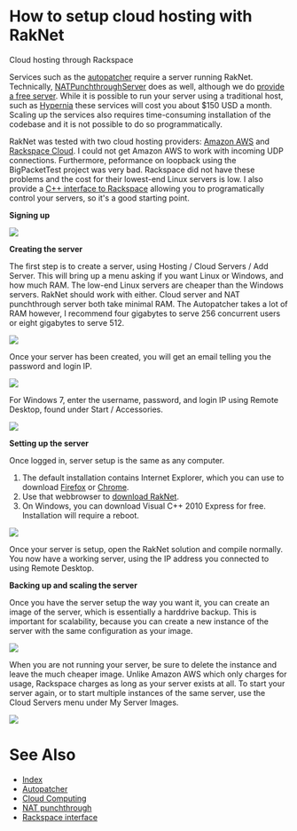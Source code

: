 # How to setup cloud hosting with RakNet

<span class="RakNetBlueHeader">Cloud hosting through Rackspace</span>

Services such as the [autopatcher](autopatcher.html) require a server running RakNet. Technically, [NATPunchthroughServer](natpunchthrough.html) does as well, although we do [provide a free server](http://www.jenkinssoftware.com/forum/index.php?topic=5006.0). While it is possible to run your server using a traditional host, such as [Hypernia](http://www.hypernia.com/) these services will cost you about $150 USD a month. Scaling up the services also requires time-consuming installation of the codebase and it is not possible to do so programmatically.

RakNet was tested with two cloud hosting providers: [Amazon AWS](http://aws.amazon.com/) and [Rackspace Cloud](http://www.rackspace.com/cloud/). I could not get Amazon AWS to work with incoming UDP connections. Furthermore, peformance on loopback using the BigPacketTest project was very bad. Rackspace did not have these problems and the cost for their lowest-end Linux servers is low. I also provide a [C++ interface to Rackspace](rackspaceinterface.html) allowing you to programatically control your servers, so it's a good starting point.

**Signing up**

![](cloudhosting1.jpg)

**Creating the server**

The first step is to create a server, using Hosting / Cloud Servers / Add Server. This will bring up a menu asking if you want Linux or Windows, and how much RAM. The low-end Linux servers are cheaper than the Windows servers. RakNet should work with either. Cloud server and NAT punchthrough server both take minimal RAM. The Autopatcher takes a lot of RAM however, I recommend four gigabytes to serve 256 concurrent users or eight gigabytes to serve 512.

![](cloudhosting2.jpg)

Once your server has been created, you will get an email telling you the password and login IP.

![](cloudhosting3.jpg)

For Windows 7, enter the username, password, and login IP using Remote Desktop, found under Start / Accessories.

![](cloudhosting4.jpg)

**Setting up the server**

Once logged in, server setup is the same as any computer.

1.  The default installation contains Internet Explorer, which you can use to download [Firefox](http://www.mozilla.com/en-US/firefox/) or [Chrome](http://www.google.com/chrome).
2.  Use that webbrowser to [download RakNet](http://www.jenkinssoftware.com/download.html).
3.  On Windows, you can download Visual C++ 2010 Express for free. Installation will require a reboot.

![](cloudhosting5.jpg)

Once your server is setup, open the RakNet solution and compile normally. You now have a working server, using the IP address you connected to using Remote Desktop.

**Backing up and scaling the server**

Once you have the server setup the way you want it, you can create an image of the server, which is essentially a harddrive backup. This is important for scalability, because you can create a new instance of the server with the same configuration as your image.

![](cloudhosting6.jpg)

When you are not running your server, be sure to delete the instance and leave the much cheaper image. Unlike Amazon AWS which only charges for usage, Rackspace charges as long as your server exists at all. To start your server again, or to start multiple instances of the same server, use the Cloud Servers menu under My Server Images.

![](cloudhosting7.jpg) 

# See Also 

* [Index](index.html) 
* [Autopatcher](autopatcher.html) 
* [Cloud Computing](cloudcomputing.html) 
* [NAT punchthrough](natpunchthrough.html) 
* [Rackspace interface](rackspaceinterface.html)
